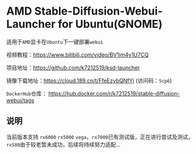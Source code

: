# AMD Stable-Diffusion-Webui-Launcher for Ubuntu(GNOME) 
适用于`AMD`显卡在`Ubuntu`下一键部署`webui` 

视频教程：https://www.bilibili.com/video/BV1jm4y1U7CQ

项目地址：https://github.com/k7212519/ksd-launcher

镜像下载地址：https://cloud.189.cn/t/FfeEzybQNfYj (访问码：`5cp6`) 

`DockerHub`仓库： https://hub.docker.com/r/k7212519/stable-diffusion-webui/tags 

## 说明 
当前版本支持 `rx6000` `rx5000` `vega`，`rx7000`已有测试版，正在进行尝试及测试，`rx580`由于较老暂未成功，后续将持续努力适配...
